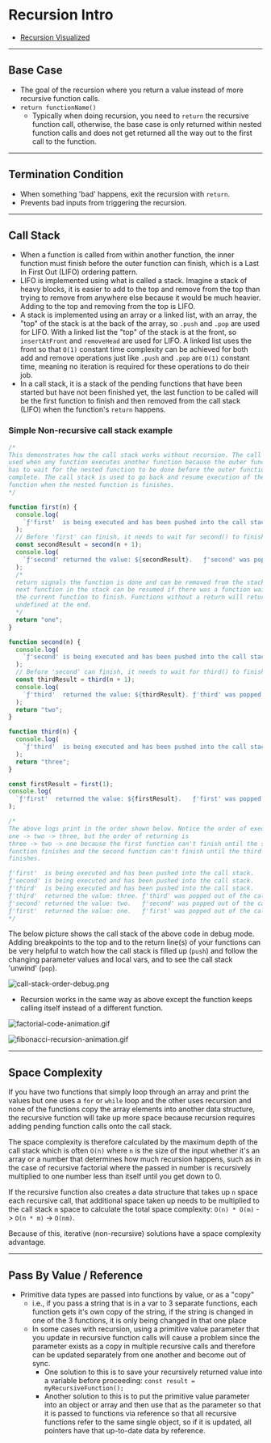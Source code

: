 # Recursion Intro

- [Recursion Visualized](https://visualgo.net/bn/recursion)

---

## Base Case

- The goal of the recursion where you return a value instead of more recursive function calls.
- `return functionName()`
  - Typically when doing recursion, you need to `return` the recursive function call, otherwise, the base case is only returned within nested function calls and does not get returned all the way out to the first call to the function.

---

## Termination Condition

- When something 'bad' happens, exit the recursion with `return`.
- Prevents bad inputs from triggering the recursion.

---

## Call Stack

- When a function is called from within another function, the inner function must finish before the outer function can finish, which is a Last In First Out (LIFO) ordering pattern.
- LIFO is implemented using what is called a stack. Imagine a stack of heavy blocks, it is easier to add to the top and remove from the top than trying to remove from anywhere else because it would be much heavier. Adding to the top and removing from the top is LIFO.
- A stack is implemented using an array or a linked list, with an array, the "top" of the stack is at the back of the array, so `.push` and `.pop` are used for LIFO. With a linked list the "top" of the stack is at the front, so `insertAtFront` and `removeHead` are used for LIFO. A linked list uses the front so that `O(1)` constant time complexity can be achieved for both add and remove operations just like `.push` and `.pop` are `O(1)` constant time, meaning no iteration is required for these operations to do their job.
- In a call stack, it is a stack of the pending functions that have been started but have not been finished yet, the last function to be called will be the first function to finish and then removed from the call stack (LIFO) when the function's `return` happens.

### Simple Non-recursive call stack example

```js
/* 
This demonstrates how the call stack works without recursion. The call stack is
used when any function executes another function because the outer function
has to wait for the nested function to be done before the outer function can
complete. The call stack is used to go back and resume execution of the outer
function when the nested function is finishes.
*/

function first(n) {
  console.log(
    `ƒ'first'  is being executed and has been pushed into the call stack.`
  );
  // Before 'first' can finish, it needs to wait for second() to finish.
  const secondResult = second(n + 1);
  console.log(
    `ƒ'second' returned the value: ${secondResult}.   ƒ'second' was popped out of the call stack.`
  );
  /* 
  return signals the function is done and can be removed from the stack so the
  next function in the stack can be resumed if there was a function waiting for
  the current function to finish. Functions without a return will return
  undefined at the end.
  */
  return "one";
}

function second(n) {
  console.log(
    `ƒ'second' is being executed and has been pushed into the call stack.`
  );
  // Before 'second' can finish, it needs to wait for third() to finish.
  const thirdResult = third(n + 1);
  console.log(
    `ƒ'third'  returned the value: ${thirdResult}. ƒ'third' was popped out of the call stack.`
  );
  return "two";
}

function third(n) {
  console.log(
    `ƒ'third'  is being executed and has been pushed into the call stack.`
  );
  return "three";
}

const firstResult = first(1);
console.log(
  `ƒ'first'  returned the value: ${firstResult}.   ƒ'first' was popped out of the call stack.`
);

/* 
The above logs print in the order shown below. Notice the order of execution is
one -> two -> three, but the order of returning is
three -> two -> one because the first function can't finish until the second
function finishes and the second function can't finish until the third function
finishes.

ƒ'first'  is being executed and has been pushed into the call stack.
ƒ'second' is being executed and has been pushed into the call stack.
ƒ'third'  is being executed and has been pushed into the call stack.
ƒ'third'  returned the value: three. ƒ'third' was popped out of the call stack.
ƒ'second' returned the value: two.   ƒ'second' was popped out of the call stack.
ƒ'first'  returned the value: one.   ƒ'first' was popped out of the call stack.
*/
```

The below picture shows the call stack of the above code in debug mode. Adding breakpoints to the top and to the return line(s) of your functions can be very helpful to watch how the call stack is filled up (`push`) and follow the changing parameter values and local vars, and to see the call stack 'unwind' (`pop`).

![call-stack-order-debug.png](./call-stack-order-debug.png)

- Recursion works in the same way as above except the function keeps calling itself instead of a different function.

![factorial-code-animation.gif](./factorial-code-animation.gif)

![fibonacci-recursion-animation.gif](./fibonacci-recursion-animation.gif)

---

## Space Complexity

If you have two functions that simply loop through an array and print the values but one uses a `for` or `while` loop and the other uses recursion and none of the functions copy the array elements into another data structure, the recursive function will take up more space because recursion requires adding pending function calls onto the call stack.

The space complexity is therefore calculated by the maximum depth of the call stack which is often `O(n)` where `n` is the size of the input whether it's an array or a number that determines how much recursion happens, such as in the case of recursive factorial where the passed in number is recursively multiplied to one number less than itself until you get down to 0.

If the recursive function also creates a data structure that takes up `n` space each recursive call, that additional space taken up needs to be multiplied to the call stack `m` space to calculate the total space complexity: `O(n) * O(m)` -> `O(n * m)` -> `O(nm)`.

Because of this, iterative (non-recursive) solutions have a space complexity advantage.

---

## Pass By Value / Reference

- Primitive data types are passed into functions by value, or as a "copy"
  - i.e., if you pass a string that is in a var to 3 separate functions, each function gets it's own copy of the string, if the string is changed in one of the 3 functions, it is only being changed in that one place
  - In some cases with recursion, using a primitive value parameter that you update in recursive function calls will cause a problem since the parameter exists as a copy in multiple recursive calls and therefore can be updated separately from one another and become out of sync.
    - One solution to this is to save your recursively returned value into a variable before proceeding: `const result = myRecursiveFunction();`
    - Another solution to this is to put the primitive value parameter into an object or array and then use that as the parameter so that it is passed to functions via reference so that all recursive functions refer to the same single object, so if it is updated, all pointers have that up-to-date data by reference.
